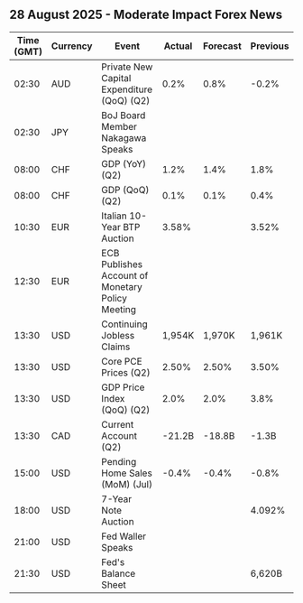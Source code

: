 ## 28 August 2025 - Moderate Impact Forex News

| Time (GMT) | Currency | Event | Actual | Forecast | Previous |
|------|----------|-------|--------|----------|----------|
| 02:30 | AUD | Private New Capital Expenditure (QoQ) (Q2) | 0.2% | 0.8% | -0.2% |
| 02:30 | JPY | BoJ Board Member Nakagawa Speaks |  |  |  |
| 08:00 | CHF | GDP (YoY) (Q2) | 1.2% | 1.4% | 1.8% |
| 08:00 | CHF | GDP (QoQ) (Q2) | 0.1% | 0.1% | 0.4% |
| 10:30 | EUR | Italian 10-Year BTP Auction | 3.58% |  | 3.52% |
| 12:30 | EUR | ECB Publishes Account of Monetary Policy Meeting |  |  |  |
| 13:30 | USD | Continuing Jobless Claims | 1,954K | 1,970K | 1,961K |
| 13:30 | USD | Core PCE Prices (Q2) | 2.50% | 2.50% | 3.50% |
| 13:30 | USD | GDP Price Index (QoQ) (Q2) | 2.0% | 2.0% | 3.8% |
| 13:30 | CAD | Current Account (Q2) | -21.2B | -18.8B | -1.3B |
| 15:00 | USD | Pending Home Sales (MoM) (Jul) | -0.4% | -0.4% | -0.8% |
| 18:00 | USD | 7-Year Note Auction |  |  | 4.092% |
| 21:00 | USD | Fed Waller Speaks |  |  |  |
| 21:30 | USD | Fed's Balance Sheet |  |  | 6,620B |

